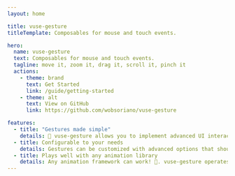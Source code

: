 ```yaml
---
layout: home

title: vuse-gesture
titleTemplate: Composables for mouse and touch events.

hero:
  name: vuse-gesture
  text: Composables for mouse and touch events.
  tagline: move it, zoom it, drag it, scroll it, pinch it
  actions:
    - theme: brand
      text: Get Started
      link: /guide/getting-started
    - theme: alt
      text: View on GitHub
      link: https://github.com/wobsoriano/vuse-gesture

features:
  - title: "Gestures made simple"
    details: 🖖 vuse-gesture allows you to implement advanced UI interactions with just a few lines of code.
  - title: Configurable to your needs
    details: Gestures can be customized with advanced options that should answer most common usecases.
  - title: Plays well with any animation library
    details: Any animation framework can work! 🤞. vuse-gesture operates nicely with vue-use-spring.
---
```

